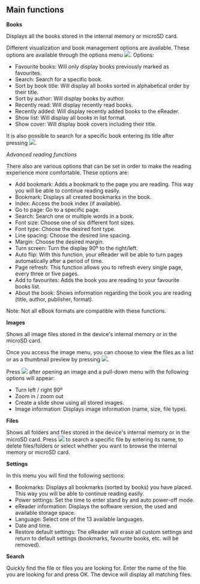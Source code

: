 ## Main functions

**Books**

Displays all the books stored in the internal memory or microSD card.

Different visualization and book management options are available. These options are available through the options menu ![](http://static.energysistem.com/images/manuals/42169/54bfe0a1cd3a6.jpg). Options:

-	Favourite books: Will only display books previously marked as favourites.
-	Search: Search for a specific book.
-	Sort by book title: Will display all books sorted in alphabetical order by their title.
-	Sort by author: Will display books by author.
-	Recently read: Will display recently read books.
-	Recently added: Will display recently added books to the eReader.
-	Show list: Will display all books in list format.
-	Show cover: Will display book covers including their title.

It is also possible to search for a specific book entering its title after pressing ![](http://static.energysistem.com/images/manuals/42169/54bfe09236f6d.jpg).  

*Advanced reading functions*

There also are various options that can be set in order to make the reading experience more comfortable. These options are: 

-	Add bookmark: Adds a bookmark to the page you are reading. This way you will be able to continue reading easily.
-	Bookmark: Displays all created bookmarks in the book.
-	Index: Access the book index (if available).
-	Go to page: Go to a specific page.
-	Search: Search one or multiple words in a book.
-	Font size: Choose one of six different font sizes.
-	Font type: Choose the desired font type.
-	Line spacing: Choose the desired line spacing.
-	Margin: Choose the desired margin.
-	Turn screen: Turn the display 90º to the right/left.
-	Auto flip: With this function, your eReader will be able to turn pages automatically after a period of time.
-	Page refresh: This function allows you to refresh every single page, every three or five pages. 
-	Add to favourites: Adds the book you are reading to your favourite books list.
-	About the book: Shows information regarding the book you are reading (title, author, publisher, format).

Note: Not all eBook formats are compatible with these functions.


**Images**

Shows all image files stored in the device's internal memory or in the microSD card.

Once you access the image menu, you can choose to view the files as a list or as a thumbnail preview by pressing ![](http://static.energysistem.com/images/manuals/42169/54bfe0a1cd3a6.jpg).

Press ![](http://static.energysistem.com/images/manuals/42169/54bfe0a1cd3a6.jpg) after opening an image and a pull-down menu with the following options will appear:


-	Turn left / right 90º
-	Zoom in / zoom out 
-	Create a slide show using all stored images. 
-	Image information: Displays image information (name, size, file type).


**Files**

Shows all folders and files stored in the device's internal memory or in the microSD card.
Press ![](http://static.energysistem.com/images/manuals/42169/54bfe0a1cd3a6.jpg) to search a specific file by entering its name, to delete files/folders or select whether you want to browse the internal memory or microSD card.


**Settings**

In this menu you will find the following sections:

-	Bookmarks: Displays all bookmarks (sorted by books) you have placed. This way you will be able to continue reading easily.
-	Power settings: Set the time to enter stand by and auto power-off mode.
-	eReader information: Displays the software version, the used and available storage space.
-	Language: Select one of the 13 available languages.
-	Date and time.
-	Restore default settings: The eReader will erase all custom settings and return to default settings (bookmarks, favourite books, etc. will be removed).



**Search**

Quickly find the file or files you are looking for. Enter the name of the file you are looking for and press OK. The device will display all matching files.


